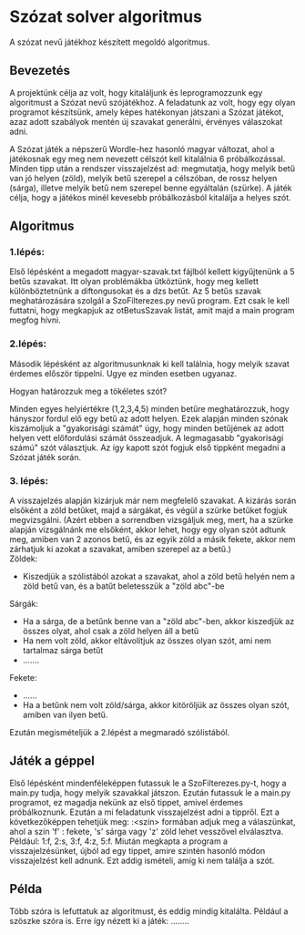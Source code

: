 # Szózat solver algoritmus
A szózat nevű játékhoz készített megoldó algoritmus.

## Bevezetés

A projektünk célja az volt, hogy kitaláljunk és leprogramozzunk egy algoritmust a Szózat nevű szójátékhoz. A feladatunk az volt, hogy egy olyan programot készítsünk, amely képes hatékonyan játszani a Szózat játékot, azaz adott szabályok mentén új szavakat generálni, érvényes válaszokat adni.

A Szózat játék a népszerű Wordle-hez hasonló magyar változat, ahol a játékosnak egy meg nem nevezett célszót kell kitalálnia 6 próbálkozással. Minden tipp után a rendszer visszajelzést ad: megmutatja, hogy melyik betű van jó helyen (zöld), melyik betű szerepel a célszóban, de rossz helyen (sárga), illetve melyik betű nem szerepel benne egyáltalán (szürke). A játék célja, hogy a játékos minél kevesebb próbálkozásból kitalálja a helyes szót.

## Algoritmus
### 1.lépés:
Első lépésként a megadott magyar-szavak.txt fájlból kellett kigyűjtenünk a 5 betűs szavakat. Itt olyan problémákba ütköztünk, hogy meg kellett különböztetnünk a diftongusokat és a dzs betűt. Az 5 betűs szavak meghatározására szolgál a SzoFilterezes.py nevű program. Ezt csak le kell futtatni, hogy megkapjuk az otBetusSzavak listát, amit majd a main program megfog hívni.

### 2.lépés:
Második lépésként az algoritmusunknak ki kell találnia, hogy melyik szavat érdemes először tippelni. Ugye ez minden esetben ugyanaz.<br>

Hogyan határozzuk meg a tökéletes szót?<br>

Minden egyes helyiértékre (1,2,3,4,5) minden betűre meghatározzuk, hogy hányszor fordul elő egy betű az adott helyen. Ezek alapján minden szónak kiszámoljuk a "gyakorisági számát" úgy, hogy minden betűjének az adott helyen vett előfordulási számát összeadjuk. A legmagasabb "gyakorisági számú" szót választjuk. Az így kapott szót fogjuk első tippként megadni a Szózat játék során.

### 3. lépés:
A visszajelzés alapján kizárjuk már nem megfelelő szavakat.
A kizárás során elsőként a zöld betűket, majd a sárgákat, és végül a szürke betűket fogjuk megvizsgálni. (Azért ebben a sorrendben vizsgáljuk meg, mert, ha a szürke alapján vizsgálnánk me elsőként, akkor lehet, hogy egy olyan szót adtunk meg, amiben van 2 azonos betű, és az egyik zöld a másik fekete, akkor nem zárhatjuk ki azokat a szavakat, amiben szerepel az a betű.) <br>
Zöldek: <br>
- Kiszedjük a szólistából azokat a szavakat, ahol a zöld betű helyén nem a zöld betű van, és a batűt beletesszük a "zöld abc"-be <br>

Sárgák:<br>
- Ha a sárga, de a betűnk benne van a "zöld abc"-ben, akkor kiszedjük az összes olyat, ahol csak a zöld helyen áll a betű
- Ha nem volt zöld, akkor eltávolítjuk az összes olyan szót, ami nem tartalmaz sárga betűt
- ....... <br>

Fekete:<br>
- ......
- Ha a betűnk nem volt zöld/sárga, akkor kitöröljük az összes olyan szót, amiben van ilyen betű.<br>

Ezután megismételjük a 2.lépést a megmaradó szólistából.

## Játék a géppel
Első lépésként mindenféleképpen futassuk le a SzoFilterezes.py-t, hogy a main.py tudja, hogy melyik szavakkal játszon.
Ezután futassuk le a main.py programot, ez magadja nekünk az első tippet, amivel érdemes próbálkoznunk. Ezután a mi feladatunk visszajelzést adni a tippről. Ezt a következőképpen tehetjük meg:  <index>:<szín> formában adjuk meg a válaszünkat, ahol a szín 'f' : fekete, 's' sárga vagy 'z' zöld lehet vesszővel elválasztva. Például: 1:f, 2:s, 3:f, 4:z, 5:f.
Miután megkapta a program a visszajelzésünket, újból ad egy tippet, amire szintén hasonló módon visszajelzést kell adnunk. Ezt addig ismételi, amíg ki nem találja a szót.

## Példa
Több szóra is lefuttatuk az algoritmust, és eddig mindig kitalálta. Például a szöszke szóra is. Erre így nézett ki a játék: ........

